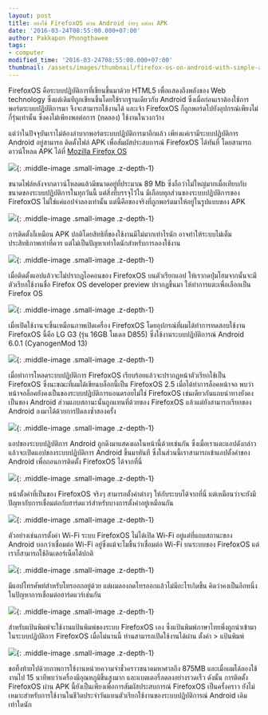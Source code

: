 ```yaml
---
layout: post
title: ลองใช้ FirefoxOS ผ่าน Android ง่ายๆ แค่ลง APK
date: '2016-03-24T08:55:00.000+07:00'
author: Pakkapon Phongthawee
tags:
- computer
modified_time: '2016-03-24708:55:00.000+07:00'
thumbnail: /assets/images/thumbnail/firefox-os-on-android-with-simple-apk.png
---
```

FirefoxOS คือระบบปฏิบัติการที่เขียนขึ้นมาด้วย HTML5 เพื่อแสดงถึงพลังของ Web technology ซึ่งแต่เดิมทีถูกเขียนขึ้นโดยใช้รากฐานเดียวกับ Android ซึ่งเมื่อก่อนเราต้องใช้การพอร์ตระบบปฏิบัติการมา จึงจะสามารถใช้งานได้ และเจ้า FirefoxOS ก็ถูกพอร์ตไปยังอุปกรณ์เพียงไม่กี่รุ่นเท่านั้น ซึ่งคงไม่เพียงพอต่อการ (ทดลอง) ใช้งานในวงกว้าง


แต่ว่าในปัจจุบันเราไม่ต้องลำบากพอร์ตระบบปฏิบัติการมาอีกแล้ว เพียงแค่เรามีระบบปฏิบัติการ Android อยู่สามารถ ติดตั้งไฟล์ APK เพื่อสัมผัสประสบการณ์ FirefoxOS ได้ทันที่ โดยสามารถดาวน์โหลด APK ได้ที่ [Mozilla Firefox OS](https://www.mozilla.org/en-US/firefox/os/)

![](/assets/images/post/firefox-os-on-android-with-simple-apk/apk-size.png){: .middle-image .small-image .z-depth-1}

ขนาดไฟล์หลังจากดาวน์โหลดแล้วมีขนาดอยู่ที่ประมาณ 89 Mb ซึ่งถือว่าไม่ใหญ่มากเมื่อเทียบกับขนาดของระบบปฏิบัติการในทุกวันนี้ แต่สิ่งที่บรรจุไว้ใน มีเกือบทุกส่วนของระบบปฏิบัติการของ FirefoxOS ไม่ใช่แค่แอปจำลองเท่านั้น แต่นี้คือของจริงที่ถูกพอร์ตมาให้อยู่ในรูปแบบของ APK

![](/assets/images/post/firefox-os-on-android-with-simple-apk/install-page.png){: .middle-image .small-image .z-depth-1}

การติดตั้งก็เหมือน APK ปกติโดยสิทธิที่ของใช้งานมีไม่มากเท่าไรนัก อาจทำให้ระบบไม่เต็มประสิทธิภาพเท่าที่ควร แต่ไม่เป็นปัญหาเท่าใดนักสำหรับการลองใช้งาน

![](/assets/images/post/firefox-os-on-android-with-simple-apk/launch.png){: .middle-image .small-image .z-depth-1}

เมื่อติดตั้งแอปแล้วจะไม่ปรากฏไอคอนของ FirefoxOS บนตัวเรียกแอป ให้เรากดปุ่มโฮมจากนั้นจะมีตัวเรียกใช้งานชื่อ Firefox OS developer preview ปรากฏขึ้นมา ให้ทำการแตะเพื่อเลือกเป็น Firefox OS

![](/assets/images/post/firefox-os-on-android-with-simple-apk/startup.png){: .middle-image .small-image .z-depth-1}

เมื่อเปิดใช้งานจะขึ้นเหมือนภาพเปิดเครื่อง FirefoxOS โดยอุปกรณ์ที่ผมได้ทำการทดสอบใช้งาน FirefoxOS นี้คือ LG G3 (รุ่น 16GB โมเดล D855) ซึ่งใช้งานระบบปฏิบัติการณ์ Android 6.0.1 (CyanogenMod 13)

![](/assets/images/post/firefox-os-on-android-with-simple-apk/launcher.png){: .middle-image .small-image .z-depth-1}

เมื่อทำการโหลดระบบปฏิบัติการ FirefoxOS เรียบร้อยแล้วจะปรากฏหน้าตัวเรียกใช้เป็น FirefoxOS ซึ่งนะขณะที่ผมได้เขียนบล็อกนี้เป็น FirefoxOS 2.5 เมื่อได้ทำการล็อคหน้าจอ พบว่าหน้าจอล็อคยังคงเป็นของระบบปฏิบัติการแอนดรอยไม่ใช่ FirefoxOS เช่นเดียวกันแถบนำทางยังคงเป็นของ Android ส่วนแถบสถานะนั้นถูกแทนที่ด้วยของ FirefoxOS แล้วแต่ยังสามารถเรียกของ Android ลงมาได้ด้วยการปัดลงซ้ำสองครั้ง

![](/assets/images/post/firefox-os-on-android-with-simple-apk/android-app.png){: .middle-image .small-image .z-depth-1}

แอปของระบบปฏิบัติการ Android ถูกดึงมาแสดงผลในหน้านี้ด้วยเช่นกัน ซึ่งเมื่อเราแตะแอปดังกล่าวแล้วจะเปิดแอปของระบบปฏิบัติการ Android ขึ้นมาทันที ซึ่งในส่วนนี้เราสามารถเข้าแอปตั้งค่าของ Android เพื่อถอนการติดตั้ง FirefoxOS ได้จากที่นี่

![](/assets/images/post/firefox-os-on-android-with-simple-apk/settings.png){: .middle-image .small-image .z-depth-1}

หน้าตั้งค่าที่เป็นของ FirefoxOS จริงๆ สามารถตั้งค่าต่างๆ ให้กับระบบได้จากที่นี่ แต่เหมือนว่าจะยังมีปัญหากับการเชื่อมต่อกับฮาร์ดแวร์สำหรับบางการตั้งค่าอยู่เหมือนกัน

![](/assets/images/post/firefox-os-on-android-with-simple-apk/wifi.png){: .middle-image .small-image .z-depth-1}

ตัวอย่างเช่นการตั้งค่า Wi-Fi ระบบ FirefoxOS ไม่ได้เปิด Wi-Fi อยู่แต่ที่แถบสถานะของ Android บอกว่าเชื่อมต่อ Wi-Fi อยู่ซึ่งแม้จะไมขึ้นว่าเชื่อมต่อ Wi-Fi บนระบบของ FirefoxOS แต่เราก็สามารถใช้อินเตอร์เน็ตได้ปกติ

![](/assets/images/post/firefox-os-on-android-with-simple-apk/dialer.png){: .middle-image .small-image .z-depth-1}

มีแอปโทรศัพท์สำหรับโทรออกอยู่ด้วย แต่ผมลองกดโทรออกแล้วไม่มีอะไรเกิดขึ้น คิดว่าคงเป็นอีกหนึ่งในปัญหาการเชื่อมต่อฮาร์ดแวร์เช่นกัน

![](/assets/images/post/firefox-os-on-android-with-simple-apk/keyboard.png){: .middle-image .small-image .z-depth-1}

สำหรับแป้นพิมพ์จะใช้งานแป้นพิมพ์ของระบบ FirefoxOS เอง ซึ่งแป้นพิมพ์ภาษาไทยพึ่งถูกนำเข้ามาในระบบปฏิบัติการ FirefoxOS เมื่อไม่นานนี้ ท่านสามารถเปิดใช้งานได้ผ่าน ตั้งค่า > แป้นพิมพ์

![](/assets/images/post/firefox-os-on-android-with-simple-apk/ram-use.png){: .middle-image .small-image .z-depth-1}

ขอทิ้งท้ายไปด้วยภาพการใช้งานหน่วยความจำชั่วคราวขนาดมหาศาลถึง 875MB และเมื่อผมได้ลองใช้งานไป 15 นาทีพบว่าเครื่องมีอุณหภูมิขึ้นสูงมาก และแบตเตอรี่ลดลงอย่างรวดเร็ว ดังนั้น การติดตั้ง FirefoxOS ผ่าน APK นี้ยังเป็นเพียงเพื่อการสัมผัสประสบการณ์ FirefoxOS เป็นครั้งคราว ยังไม่เหมาะสำหรับการใช้งานในชีวิตประจำวันแทนตัวเรียกใช้งานของระบบปฏิบัติการณ์ Android เดิมเท่าใดนัก
